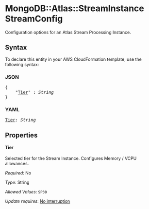 # MongoDB::Atlas::StreamInstance StreamConfig

Configuration options for an Atlas Stream Processing Instance.

## Syntax

To declare this entity in your AWS CloudFormation template, use the following syntax:

### JSON

<pre>
{
    "<a href="#tier" title="Tier">Tier</a>" : <i>String</i>
}
</pre>

### YAML

<pre>
<a href="#tier" title="Tier">Tier</a>: <i>String</i>
</pre>

## Properties

#### Tier

Selected tier for the Stream Instance. Configures Memory / VCPU allowances.

_Required_: No

_Type_: String

_Allowed Values_: <code>SP30</code>

_Update requires_: [No interruption](https://docs.aws.amazon.com/AWSCloudFormation/latest/UserGuide/using-cfn-updating-stacks-update-behaviors.html#update-no-interrupt)

